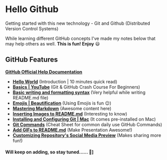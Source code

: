 # Hello Github

Getting started with this new technology - Git and Github (Distributed Version Control Systems)

While learning different GitHub concepts I've made my notes below that may help others as well. **This is fun! Enjoy** :smiley:

## GitHub Features
**[GitHub Official Help Documentation](https://help.github.com/en/github)**

* **[Hello World](https://guides.github.com/activities/hello-world/)** (Introduction | 10 minutes quick read)
* **[Basics | YouTube](https://www.youtube.com/watch?v=SWYqp7iY_Tc&t=1s)** (Git & GitHub Crash Course For Beginners)
* **[Basic writing and formatting syntax](https://help.github.com/en/github/writing-on-github/basic-writing-and-formatting-syntax)** (Very helpful while writing README.md file)
* **[Emojis | Beautification](https://www.webfx.com/tools/emoji-cheat-sheet/)** (Using Emojis is fun :wink:)
* **[Mastering Markdown](https://guides.github.com/features/mastering-markdown/)** (Awesome content here)
* **[Inserting Images to README.md](https://www.youtube.com/watch?v=hHbWF1Bvgf4)** (Interesting to know) 
* **[Installing and Configuring Git | Mac](https://www.youtube.com/watch?v=0Icla6TVNNo)** (It comes pre-installed on Mac)
* **[Git Commands](https://gist.github.com/jedmao/5053440)** (Cheat Sheet for common daily use GitHub Commands)
* **[Add GIFs to README.md](https://medium.com/@josephcardillo/how-to-add-gifs-to-your-github-readme-89c74da2ce47)** (Make Presentation Awesome!)
* **[Customizing Repository's Social Media Preview](https://help.github.com/en/github/administering-a-repository/customizing-your-repositorys-social-media-preview)** (Makes sharing more fun!)

#### Will keep on adding, so stay tuned...... :eyes:]
